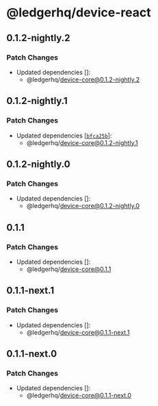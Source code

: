 # @ledgerhq/device-react

## 0.1.2-nightly.2

### Patch Changes

- Updated dependencies []:
  - @ledgerhq/device-core@0.1.2-nightly.2

## 0.1.2-nightly.1

### Patch Changes

- Updated dependencies [[`bfca25b`](https://github.com/LedgerHQ/ledger-live/commit/bfca25b975e00c057da3a7ec82a9b05a0e5d5cf7)]:
  - @ledgerhq/device-core@0.1.2-nightly.1

## 0.1.2-nightly.0

### Patch Changes

- Updated dependencies []:
  - @ledgerhq/device-core@0.1.2-nightly.0

## 0.1.1

### Patch Changes

- Updated dependencies []:
  - @ledgerhq/device-core@0.1.1

## 0.1.1-next.1

### Patch Changes

- Updated dependencies []:
  - @ledgerhq/device-core@0.1.1-next.1

## 0.1.1-next.0

### Patch Changes

- Updated dependencies []:
  - @ledgerhq/device-core@0.1.1-next.0
